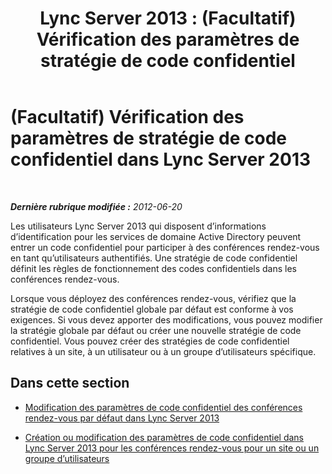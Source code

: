 ﻿---
title: 'Lync Server 2013 : (Facultatif) Vérification des paramètres de stratégie de code confidentiel'
TOCTitle: (Facultatif) Vérification des paramètres de stratégie de code confidentiel
ms:assetid: d000d2e7-dfd8-4dea-b1ff-f5385d0cfff3
ms:mtpsurl: https://technet.microsoft.com/fr-fr/library/Gg398892(v=OCS.15)
ms:contentKeyID: 49298893
ms.date: 05/20/2016
mtps_version: v=OCS.15
ms.translationtype: HT
---

# (Facultatif) Vérification des paramètres de stratégie de code confidentiel dans Lync Server 2013

 

_**Dernière rubrique modifiée :** 2012-06-20_

Les utilisateurs Lync Server 2013 qui disposent d’informations d’identification pour les services de domaine Active Directory peuvent entrer un code confidentiel pour participer à des conférences rendez-vous en tant qu’utilisateurs authentifiés. Une stratégie de code confidentiel définit les règles de fonctionnement des codes confidentiels dans les conférences rendez-vous.

Lorsque vous déployez des conférences rendez-vous, vérifiez que la stratégie de code confidentiel globale par défaut est conforme à vos exigences. Si vous devez apporter des modifications, vous pouvez modifier la stratégie globale par défaut ou créer une nouvelle stratégie de code confidentiel. Vous pouvez créer des stratégies de code confidentiel relatives à un site, à un utilisateur ou à un groupe d’utilisateurs spécifique.

## Dans cette section

  - [Modification des paramètres de code confidentiel des conférences rendez-vous par défaut dans Lync Server 2013](lync-server-2013-modify-the-default-dial-in-conferencing-pin-settings.md)

  - [Création ou modification des paramètres de code confidentiel dans Lync Server 2013 pour les conférences rendez-vous pour un site ou un groupe d’utilisateurs](lync-server-2013-create-or-modify-dial-in-conferencing-pin-settings-for-a-site-or-group-of-users.md)

